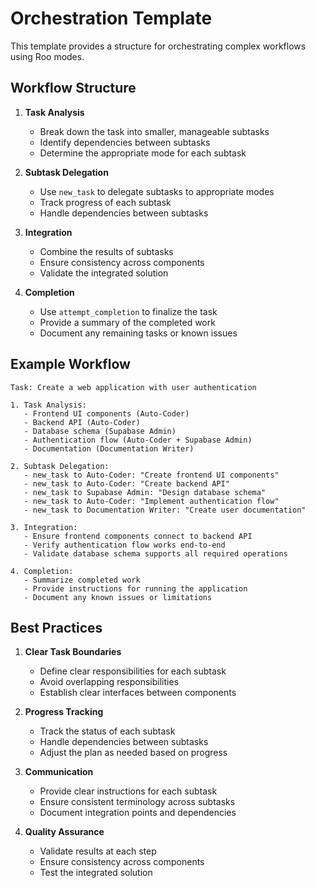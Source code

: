 # Orchestration Template

This template provides a structure for orchestrating complex workflows using Roo modes.

## Workflow Structure

1. **Task Analysis**
   - Break down the task into smaller, manageable subtasks
   - Identify dependencies between subtasks
   - Determine the appropriate mode for each subtask

2. **Subtask Delegation**
   - Use `new_task` to delegate subtasks to appropriate modes
   - Track progress of each subtask
   - Handle dependencies between subtasks

3. **Integration**
   - Combine the results of subtasks
   - Ensure consistency across components
   - Validate the integrated solution

4. **Completion**
   - Use `attempt_completion` to finalize the task
   - Provide a summary of the completed work
   - Document any remaining tasks or known issues

## Example Workflow

```
Task: Create a web application with user authentication

1. Task Analysis:
   - Frontend UI components (Auto-Coder)
   - Backend API (Auto-Coder)
   - Database schema (Supabase Admin)
   - Authentication flow (Auto-Coder + Supabase Admin)
   - Documentation (Documentation Writer)

2. Subtask Delegation:
   - new_task to Auto-Coder: "Create frontend UI components"
   - new_task to Auto-Coder: "Create backend API"
   - new_task to Supabase Admin: "Design database schema"
   - new_task to Auto-Coder: "Implement authentication flow"
   - new_task to Documentation Writer: "Create user documentation"

3. Integration:
   - Ensure frontend components connect to backend API
   - Verify authentication flow works end-to-end
   - Validate database schema supports all required operations

4. Completion:
   - Summarize completed work
   - Provide instructions for running the application
   - Document any known issues or limitations
```

## Best Practices

1. **Clear Task Boundaries**
   - Define clear responsibilities for each subtask
   - Avoid overlapping responsibilities
   - Establish clear interfaces between components

2. **Progress Tracking**
   - Track the status of each subtask
   - Handle dependencies between subtasks
   - Adjust the plan as needed based on progress

3. **Communication**
   - Provide clear instructions for each subtask
   - Ensure consistent terminology across subtasks
   - Document integration points and dependencies

4. **Quality Assurance**
   - Validate results at each step
   - Ensure consistency across components
   - Test the integrated solution

<!-- Additional content from the Node.js file can be added here as needed. --> 